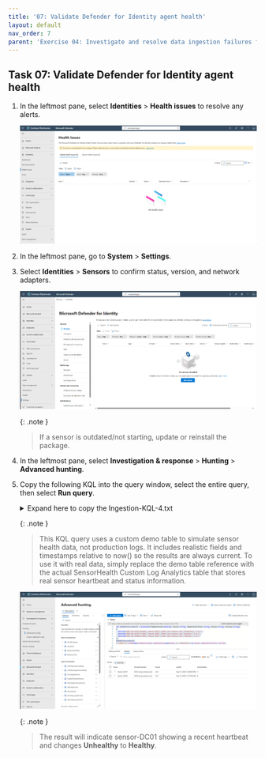 ```yaml
---
title: '07: Validate Defender for Identity agent health'
layout: default
nav_order: 7
parent: 'Exercise 04: Investigate and resolve data ingestion failures from misconfigured app connectors'
---
```



## Task 07: Validate Defender for Identity agent health

1. In the leftmost pane, select **Identities** > **Health issues** to resolve any alerts.  

    ![Connectors-14.png](../../media/Connectors-14.png)

1. In the leftmost pane, go to **System** > **Settings**.

1. Select **Identities** > **Sensors** to confirm status, version, and network adapters.  

    ![Connectors-15.png](../../media/Connectors-15.png)

    {: .note }
    > If a sensor is outdated/not starting, update or reinstall the package.

1. In the leftmost pane, select **Investigation & response** > **Hunting** > **Advanced hunting**.  

1. Copy the following KQL into the query window, select the entire query, then select **Run query**. 

    <details markdown='block'>
    <summary>
    Expand here to copy the Ingestion-KQL-4.txt
    </summary>

    {: .note }
    > Selecting the **Copy** option in the upper-right corner of the code block  and pasting with **Ctrl+V** will be significantly faster than selecting **Type**!

    ```Ingestion-KQL-4.txt-wrap
    let DemoMdiSensorHealth = datatable(TimeGenerated:datetime, Sensor:string, DomainController:string, Status:string, Version:string)
    [
      datetime(2025-09-14T21:40:00Z),"Sensor-DC01","DC01.corp.contoso.com","Unhealthy","3.0.1",
      datetime(2025-09-14T23:57:00Z),"Sensor-DC02","DC02.corp.contoso.com","Healthy","3.0.1",
      datetime(2025-09-15T00:03:00Z),"Sensor-DC01","DC01.corp.contoso.com","Healthy","3.0.1"
    ];
    DemoMdiSensorHealth
    | summarize LastHB=max(TimeGenerated), AnyUnhealthy=any(Status == "Unhealthy") by Sensor, DomainController, Version
    ```
    </details>

    {: .note }
    > This KQL query uses a custom demo table to simulate sensor health data, not production logs. It includes realistic fields and timestamps relative to now() so the results are always current. To use it with real data, simply replace the demo table reference with the actual SensorHealth Custom Log Analytics table that stores real sensor heartbeat and status information. 

    ![Connectors-16.png](../../media/Connectors-16.png)

    {: .note }
    > The result will indicate sensor-DC01 showing a recent heartbeat and changes **Unhealthy** to **Healthy**. 
